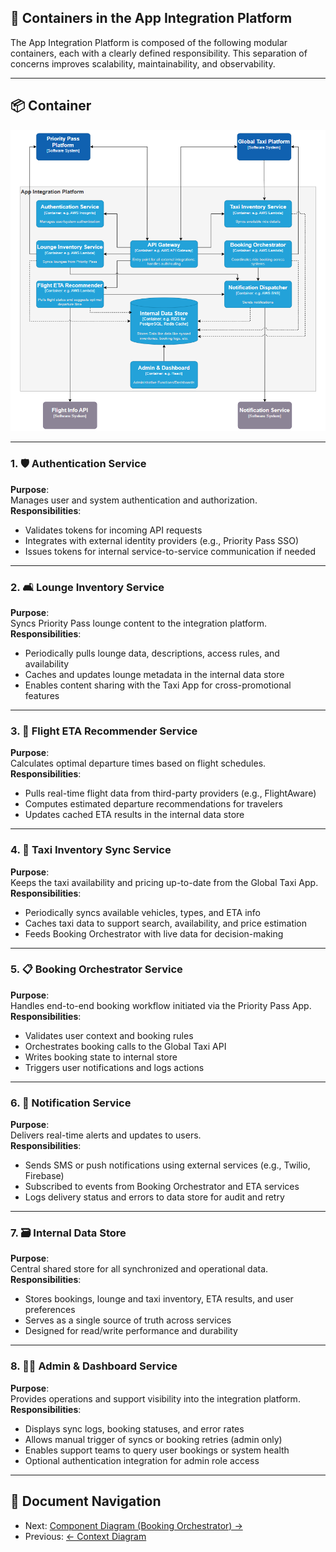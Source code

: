 ## 🧭 Containers in the App Integration Platform

The App Integration Platform is composed of the following modular containers, each with a clearly defined responsibility. This separation of concerns improves scalability, maintainability, and observability.

---

## 📦 Container

![Container Diagram](./container-diagram.png)

---

### 1. 🛡️ Authentication Service
**Purpose**:  
Manages user and system authentication and authorization.  
**Responsibilities**:
- Validates tokens for incoming API requests
- Integrates with external identity providers (e.g., Priority Pass SSO)
- Issues tokens for internal service-to-service communication if needed

---

### 2. 🛋️ Lounge Inventory Service
**Purpose**:  
Syncs Priority Pass lounge content to the integration platform.  
**Responsibilities**:
- Periodically pulls lounge data, descriptions, access rules, and availability
- Caches and updates lounge metadata in the internal data store
- Enables content sharing with the Taxi App for cross-promotional features

---

### 3. 🛫 Flight ETA Recommender Service
**Purpose**:  
Calculates optimal departure times based on flight schedules.  
**Responsibilities**:
- Pulls real-time flight data from third-party providers (e.g., FlightAware)
- Computes estimated departure recommendations for travelers
- Updates cached ETA results in the internal data store

---

### 4. 🚖 Taxi Inventory Sync Service
**Purpose**:  
Keeps the taxi availability and pricing up-to-date from the Global Taxi App.  
**Responsibilities**:
- Periodically syncs available vehicles, types, and ETA info
- Caches taxi data to support search, availability, and price estimation
- Feeds Booking Orchestrator with live data for decision-making

---

### 5. 📋 Booking Orchestrator Service
**Purpose**:  
Handles end-to-end booking workflow initiated via the Priority Pass App.  
**Responsibilities**:
- Validates user context and booking rules
- Orchestrates booking calls to the Global Taxi API
- Writes booking state to internal store
- Triggers user notifications and logs actions

---

### 6. 📣 Notification Service
**Purpose**:  
Delivers real-time alerts and updates to users.  
**Responsibilities**:
- Sends SMS or push notifications using external services (e.g., Twilio, Firebase)
- Subscribed to events from Booking Orchestrator and ETA services
- Logs delivery status and errors to data store for audit and retry

---

### 7. 🗃️ Internal Data Store
**Purpose**:  
Central shared store for all synchronized and operational data.  
**Responsibilities**:
- Stores bookings, lounge and taxi inventory, ETA results, and user preferences
- Serves as a single source of truth across services
- Designed for read/write performance and durability

---

### 8. 🧑‍💼 Admin & Dashboard Service
**Purpose**:  
Provides operations and support visibility into the integration platform.  
**Responsibilities**:
- Displays sync logs, booking statuses, and error rates
- Allows manual trigger of syncs or booking retries (admin only)
- Enables support teams to query user bookings or system health
- Optional authentication integration for admin role access

---

## 🔗 Document Navigation
- Next: [Component Diagram (Booking Orchestrator) →](../component/README.md)
- Previous: [← Context Diagram](../context/README.md) 
